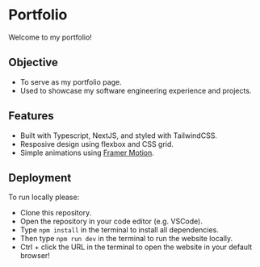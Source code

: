 # Portfolio

Welcome to my portfolio!

## Objective

- To serve as my portfolio page.
- Used to showcase my software engineering experience and projects.

## Features

- Built with Typescript, NextJS, and styled with TailwindCSS.
- Resposive design using flexbox and CSS grid.
- Simple animations using <a href="https://www.framer.com/motion/">Framer Motion</a>.

## Deployment

To run locally please:

- Clone this repository.
- Open the repository in your code editor (e.g. VSCode).
- Type `npm install` in the terminal to install all dependencies.
- Then type `npm run dev` in the terminal to run the website locally.
- Ctrl + click the URL in the terminal to open the website in your default browser!
